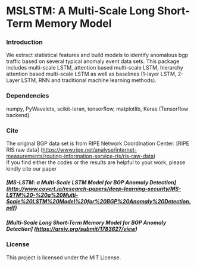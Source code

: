 # MSLSTM: A Multi-Scale Long Short-Term Memory Model

### Introduction
We extract statistical features and build models to identify anomalous bgp traffic based on several typical anomaly event data sets. 
This package includes multi-scale LSTM, attention based multi-scale LSTM, hierarchy attention based multi-scale LSTM as well as baselines (1-layer LSTM, 2-Layer LSTM, RNN and traditional machine learning methods).
### Dependencies
numpy,
PyWavelets,
scikit-leran,
tensorflow,
matplotlib,
Keras (Tensorflow backend).

### Cite
The original BGP data set is from RIPE Network Coordination Center: [RIPE RIS raw data] (https://www.ripe.net/analyse/internet-measurements/routing-information-service-ris/ris-raw-data)  
If you find either the codes or the results are helpful to your work, please kindly cite our paper
##### [**MS-LSTM: a Multi-Scale LSTM Model for BGP Anomaly Detection**] (http://www.covert.io/research-papers/deep-learning-security/MS-LSTM%20-%20a%20Multi-Scale%20LSTM%20Model%20for%20BGP%20Anomaly%20Detection.pdf)
##### [**Multi-Scale Long Short-Term Memory Model for BGP Anomaly Detection**] (https://arxiv.org/submit/1783627/view)
### License
This project is licensed under the MIT License.
 
